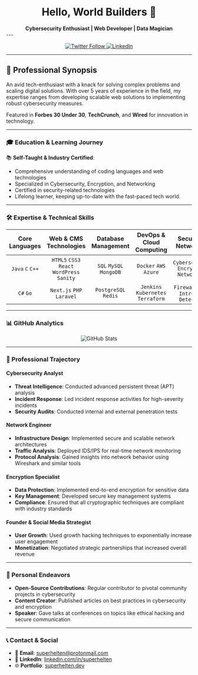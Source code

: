 <h1 align="center">
  Hello, World Builders 👋
</h1>

<div align="center">
  <strong>Cybersecurity Enthusiast | Web Developer | Data Magician</strong>
</div>
---
<p align="center">
  <a href="https://twitter.com/superhelten">
    <img src="https://img.shields.io/twitter/follow/superhelten.svg?style=social&logo=twitter" alt="Twitter Follow">
  </a>
  <a href="https://linkedin.com/in/superhelten">
    <img src="https://img.shields.io/badge/-LinkedIn-black.svg?style=social&logo=linkedin&colorB=555" alt="LinkedIn">
  </a>
</p>

---

## 💼 Professional Synopsis

An avid tech-enthusiast with a knack for solving complex problems and scaling digital solutions. With over 5 years of experience in the field, my expertise ranges from developing scalable web solutions to implementing robust cybersecurity measures. 

Featured in **Forbes 30 Under 30**, **TechCrunch**, and **Wired** for innovation in technology.

---

### 🎓 Education & Learning Journey

📚 **Self-Taught & Industry Certified**: 
- Comprehensive understanding of coding languages and web technologies
- Specialized in Cybersecurity, Encryption, and Networking
- Certified in security-related technologies
- Lifelong learner, keeping up-to-date with the fast-paced tech world.

---

### 🛠 Expertise & Technical Skills

<div align="center">

| **Core Languages** | **Web & CMS Technologies** | **Database Management** | **DevOps & Cloud Computing** | **Security & Networking** |
|:---:|:---:|:---:|:---:|:---:|
| `Java` `C` `C++` | `HTML5` `CSS3` `React` `WordPress` `Sanity` | `SQL` `MySQL` `MongoDB` | `Docker` `AWS` `Azure` | `Cybersecurity` `Encryption` `Networking` |
| `C#` `Go` | `Next.js` `PHP` `Laravel` | `PostgreSQL` `Redis` | `Jenkins` `Kubernetes` `Terraform` | `Firewalls` `VPN` `Intrusion Detection` |

</div>

---

### 📊 GitHub Analytics

<div align="center">
  
  ![GitHub Stats](https://github-readme-stats.vercel.app/api?username=superhelten&show_icons=true&theme=algolia&include_all_commits=true&count_private=true)
  
</div>

---

### 🏢 Professional Trajectory

#### Cybersecurity Analyst
- **Threat Intelligence**: Conducted advanced persistent threat (APT) analysis
- **Incident Response**: Led incident response activities for high-severity incidents
- **Security Audits**: Conducted internal and external penetration tests

#### Network Engineer
- **Infrastructure Design**: Implemented secure and scalable network architectures
- **Traffic Analysis**: Deployed IDS/IPS for real-time network monitoring
- **Protocol Analysis**: Gained insights into network behavior using Wireshark and similar tools

#### Encryption Specialist
- **Data Protection**: Implemented end-to-end encryption for sensitive data
- **Key Management**: Developed secure key management systems
- **Compliance**: Ensured that all cryptographic techniques are compliant with industry standards

#### Founder & Social Media Strategist
- **User Growth**: Used growth hacking techniques to exponentially increase user engagement
- **Monetization**: Negotiated strategic partnerships that increased overall revenue

---

### 🚀 Personal Endeavors

- **Open-Source Contributions**: Regular contributor to pivotal community projects in cybersecurity
- **Content Creator**: Published articles on best practices in cybersecurity and encryption
- **Speaker**: Gave talks at conferences on topics like ethical hacking and secure communication

---

### 📞 Contact & Social

- 📧 **Email**: [superhelten@protonmail.com](mailto:superhelten@protonmail.com)
- 💼 **LinkedIn**: [linkedin.com/in/superhelten](https://linkedin.com/in/superhelten)
- 🌐 **Portfolio**: [superhelten.dev](https://superhelten.dev)

